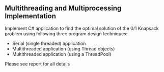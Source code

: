 ## Multithreading and Multiprocessing Implementation

Implement C# application to find the optimal solution of the 0/1 Knapsack problem using following three program design techniques:
- Serial (single threaded) application
- Multithreaded application (using Thread objects)
- Multithreaded application (using a ThreadPool)

Please see report for all details
